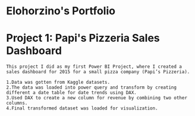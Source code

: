 #  Elohorzino's Portfolio

#   Project 1: Papi's Pizzeria Sales Dashboard

    This project I did as my first Power BI Project, where I created a sales dashboard for 2015 for a small pizza company (Papi’s Pizzeria).

    1.Data was gotten from Kaggle datasets.
    2.The data was loaded into power query and transform by creating different a date table for date trends using DAX.
    3.Used DAX to create a new column for revenue by combining two other columns.
    4.Final transformed dataset was loaded for visualization.

